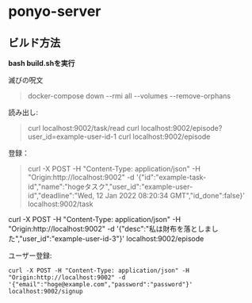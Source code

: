 # ponyo-server

## ビルド方法

**bash build.shを実行**

滅びの呪文

> docker-compose down --rmi all --volumes --remove-orphans

読み出し:

> curl localhost:9002/task/read
> curl localhost:9002/episode?user_id=example-user-id-1
> curl localhost:9002/episode

登録：

> curl -X POST -H "Content-Type: application/json" -H "Origin:http://localhost:9002" -d '{"id":"example-task-id","name":"hogeタスク","user_id":"example-user-id","deadline":"Wed, 12 Jan 2022 08:20:34 GMT","id_done":false}' localhost:9002/task

curl -X POST -H "Content-Type: application/json" -H "Origin:http://localhost:9002" -d '{"desc":"私は財布を落としました","user_id":"example-user-id-3"}' localhost:9002/episode

ユーザー登録:

```
curl -X POST -H "Content-Type: application/json" -H "Origin:http://localhost:9002" -d '{"email":"hoge@example.com","password":"password"}' localhost:9002/signup
```

